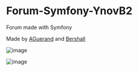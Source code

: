 # Forum-Symfony-YnovB2

Forum made with Symfony

Made by [AGuerand](https://github.com/AGuerand) and [Bershall](https://github.com/Bershall)

![image](https://user-images.githubusercontent.com/73344943/168497392-f48854e7-f328-483b-a270-8dc939191d0d.png)

![image](https://user-images.githubusercontent.com/73344943/168498038-53458cab-6ff6-4e0c-b7c4-130c37cc697f.png)
